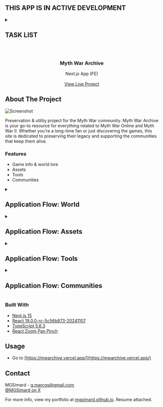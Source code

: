 ## THIS APP IS IN ACTIVE DEVELOPMENT

<details>
<summary><h2>TASK LIST<h2></summary>

- [x] Decide on a threshold for 3rd party image hosting (50kb)
- [x] For map assets, show a compressed webp of fullmap and offer a zipped download of all jpg tiles
- [x] Decide on page subnav icons - bland svgs vs in-game UI icons
- [x] Prettify h3 section headers
- [x] Add class icons to races section, or full character images
- [x] Prettify h4 section headings
- [x] Fill out regions section
- [x] Do something about maps table under 450px
- [x] Don't round audio other than showing timer, causes issues below 1s
- [x] Fix play button not reverting to paused state (play icon) when sound reaches end on noloop setting
- [x] Make a header style for the details "accordion" in assets
- [x] Fix table across board for long words, use break that makes sense
- [x] Decide if I want page footer or nav footer (icons etc)
- [x] Do mobile nav shift at threshold
- [x] Think about adding a Guides page with more in-depth info for classes, guides etc rather than lore.
- [x] Change scrollbar style in nav
- [x] Pause other audio sources when playing a new one
- [ ] Add tile stitcher tool
- [ ] Create introductory page texts
- [ ] Figure out if I want gold gradient lettering for nav icons & text (at least core ones)
- [ ] Caching
- [ ] Metadata

</details>

<br/>
<div align="center">

<h3 align="center">Myth War Archive</h3>
<p align="center">
Next.js App (FE)
<br/>
<br/>
<a href="https://mwarchive.vercel.app/">View Live Project</a>
</p>
</div>

## About The Project

![Screenshot](#)

Preservation & utility project for the Myth War community. Myth War Archive is your go-to resource for everything related to Myth War Online and Myth War II. Whether you're a long-time fan or just discovering the games, this site is dedicated to preserving their legacy and supporting the communities that keep them alive.

### Features

- Game info & world lore
- Assets
- Tools
- Communities

<details>
<summary><h2>Application Flow: World</h2></summary>
<p>Desc</p>

1. Stuff

</details>
<details>
<summary><h2>Application Flow: Assets</h2></summary>
<p>Desc</p>

1. Stuff

</details>
<details>
<summary><h2>Application Flow: Tools</h2></summary>
<p>Desc</p>

1. Stuff

</details>
<details>
<summary><h2>Application Flow: Communities</h2></summary>
<p>Desc</p>

1. Stuff

</details>

### Built With

- [Next.js 15](https://nextjs.org/)
- [React 19.0.0-rc-5c56b873-20241107](https://react.dev/)
- [TypeScript 5.6.3](https://www.typescriptlang.org/)
- [React Zoom Pan Pinch](https://github.com/BetterTyped/react-zoom-pan-pinch)

## Usage

- Go to [https://mwarchive.vercel.app/](https://mwarchive.vercel.app/)

## Contact

MGSimard - g.marcgs@gmail.com  
[@MGSimard on X](https://x.com/MGSimard)

For more info, view my portfolio at [mgsimard.github.io](https://mgsimard.github.io). Resume attached.
